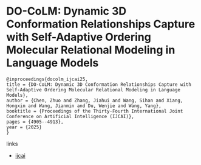 # DO-CoLM: Dynamic 3D Conformation Relationships Capture with Self-Adaptive Ordering Molecular Relational Modeling in Language Models

```
@inproceedings{docolm_ijcai25,
title = {DO-CoLM: Dynamic 3D Conformation Relationships Capture with Self-Adaptive Ordering Molecular Relational Modeling in Language Models},
author = {Chen, Zhuo and Zhang, Jiahui and Wang, Sihan and Xiang, Hongxin and Wang, Jianmin and Du, Wenjie and Wang, Yang},
booktitle = {Proceedings of the Thirty-Fourth International Joint Conference on Artificial Intelligence (IJCAI)},
pages = {4905--4913},
year = {2025}
}
```

links
- [ijcai](https://www.ijcai.org/proceedings/2025/546)
